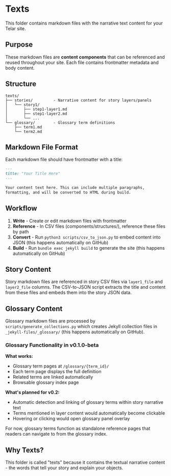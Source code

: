 # Texts

This folder contains markdown files with the narrative text content for your Telar site.

## Purpose

These markdown files are **content components** that can be referenced and reused throughout your site. Each file contains frontmatter metadata and body content.

## Structure

```
texts/
├── stories/         - Narrative content for story layers/panels
│   └── story1/
│       ├── step1-layer1.md
│       ├── step1-layer2.md
│       └── ...
└── glossary/        - Glossary term definitions
    ├── term1.md
    └── term2.md
```

## Markdown File Format

Each markdown file should have frontmatter with a title:

```markdown
---
title: "Your Title Here"
---

Your content text here. This can include multiple paragraphs,
formatting, and will be converted to HTML during build.
```

## Workflow

1. **Write** - Create or edit markdown files with frontmatter
2. **Reference** - In CSV files (components/structures/), reference these files by path
3. **Convert** - Run `python3 scripts/csv_to_json.py` to embed content into JSON (this happens automatically on GitHub)
4. **Build** - Run `bundle exec jekyll build` to generate the site (this happens automatically on GitHub)

## Story Content

Story markdown files are referenced in story CSV files via `layer1_file` and `layer2_file` columns. The CSV-to-JSON script extracts the title and content from these files and embeds them into the story JSON data.

## Glossary Content

Glossary markdown files are processed by `scripts/generate_collections.py` which creates Jekyll collection files in `_jekyll-files/_glossary/` (this happens automatically on GitHub).

### Glossary Functionality in v0.1.0-beta

**What works:**
- Glossary term pages at `/glossary/{term_id}/`
- Each term page displays the full definition
- Related terms are linked automatically
- Browsable glossary index page

**What's planned for v0.2:**
- Automatic detection and linking of glossary terms within story narrative text
- Terms mentioned in layer content would automatically become clickable
- Hovering or clicking would open glossary panel overlay

For now, glossary terms function as standalone reference pages that readers can navigate to from the glossary index.

## Why Texts?

This folder is called "texts" because it contains the textual narrative content - the words that tell your story and explain your objects.
